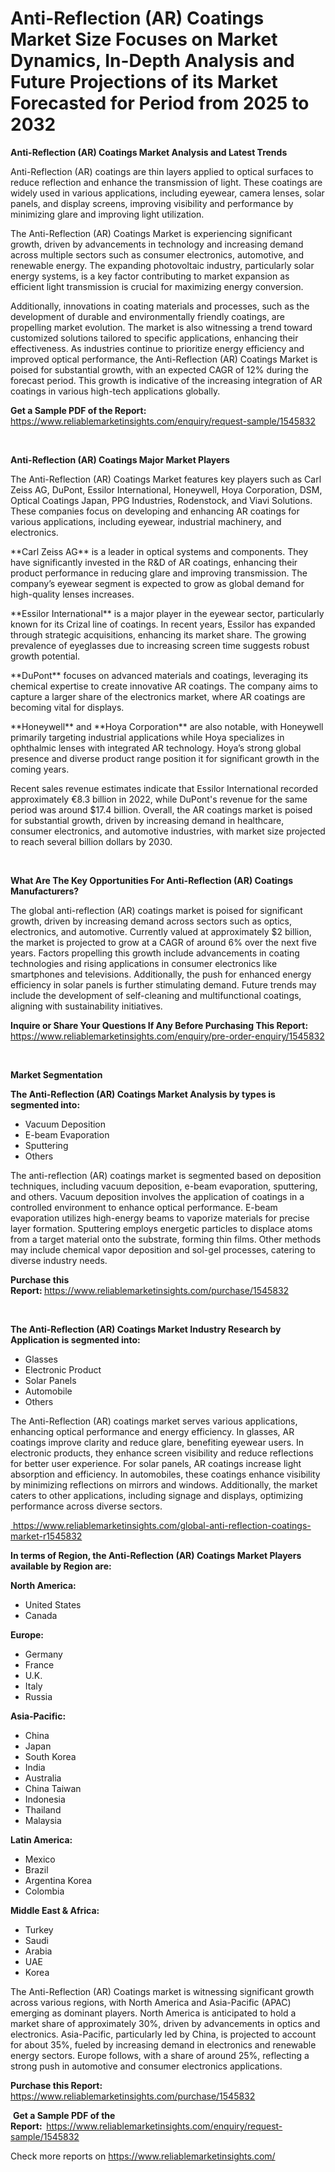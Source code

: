 <p><h1>Anti-Reflection (AR) Coatings Market Size Focuses on Market Dynamics, In-Depth Analysis and Future Projections of its Market Forecasted for Period from 2025 to 2032</h1></p><p><strong>Anti-Reflection (AR) Coatings Market Analysis and Latest Trends</strong></p>
<p><p>Anti-Reflection (AR) coatings are thin layers applied to optical surfaces to reduce reflection and enhance the transmission of light. These coatings are widely used in various applications, including eyewear, camera lenses, solar panels, and display screens, improving visibility and performance by minimizing glare and improving light utilization.</p><p>The Anti-Reflection (AR) Coatings Market is experiencing significant growth, driven by advancements in technology and increasing demand across multiple sectors such as consumer electronics, automotive, and renewable energy. The expanding photovoltaic industry, particularly solar energy systems, is a key factor contributing to market expansion as efficient light transmission is crucial for maximizing energy conversion. </p><p>Additionally, innovations in coating materials and processes, such as the development of durable and environmentally friendly coatings, are propelling market evolution. The market is also witnessing a trend toward customized solutions tailored to specific applications, enhancing their effectiveness. As industries continue to prioritize energy efficiency and improved optical performance, the Anti-Reflection (AR) Coatings Market is poised for substantial growth, with an expected CAGR of 12% during the forecast period. This growth is indicative of the increasing integration of AR coatings in various high-tech applications globally.</p></p>
<p><strong>Get a Sample PDF of the Report:&nbsp;</strong> <a href="https://www.reliablemarketinsights.com/enquiry/request-sample/1545832?utm_campaign=3531&utm_medium=2&utm_source=Github&utm_content=ia&utm_term=02042025&utm_id=anti-reflection-ar-coatings">https://www.reliablemarketinsights.com/enquiry/request-sample/1545832</a></p>
<p>&nbsp;</p>
<p><strong>Anti-Reflection (AR) Coatings Major Market Players</strong></p>
<p><p>The Anti-Reflection (AR) Coatings Market features key players such as Carl Zeiss AG, DuPont, Essilor International, Honeywell, Hoya Corporation, DSM, Optical Coatings Japan, PPG Industries, Rodenstock, and Viavi Solutions. These companies focus on developing and enhancing AR coatings for various applications, including eyewear, industrial machinery, and electronics.</p><p>**Carl Zeiss AG** is a leader in optical systems and components. They have significantly invested in the R&D of AR coatings, enhancing their product performance in reducing glare and improving transmission. The company’s eyewear segment is expected to grow as global demand for high-quality lenses increases.</p><p>**Essilor International** is a major player in the eyewear sector, particularly known for its Crizal line of coatings. In recent years, Essilor has expanded through strategic acquisitions, enhancing its market share. The growing prevalence of eyeglasses due to increasing screen time suggests robust growth potential. </p><p>**DuPont** focuses on advanced materials and coatings, leveraging its chemical expertise to create innovative AR coatings. The company aims to capture a larger share of the electronics market, where AR coatings are becoming vital for displays.</p><p>**Honeywell** and **Hoya Corporation** are also notable, with Honeywell primarily targeting industrial applications while Hoya specializes in ophthalmic lenses with integrated AR technology. Hoya’s strong global presence and diverse product range position it for significant growth in the coming years.</p><p>Recent sales revenue estimates indicate that Essilor International recorded approximately €8.3 billion in 2022, while DuPont's revenue for the same period was around $17.4 billion. Overall, the AR coatings market is poised for substantial growth, driven by increasing demand in healthcare, consumer electronics, and automotive industries, with market size projected to reach several billion dollars by 2030.</p></p>
<p>&nbsp;</p>
<p><strong>What Are The Key Opportunities For Anti-Reflection (AR) Coatings Manufacturers?</strong></p>
<p><p>The global anti-reflection (AR) coatings market is poised for significant growth, driven by increasing demand across sectors such as optics, electronics, and automotive. Currently valued at approximately $2 billion, the market is projected to grow at a CAGR of around 6% over the next five years. Factors propelling this growth include advancements in coating technologies and rising applications in consumer electronics like smartphones and televisions. Additionally, the push for enhanced energy efficiency in solar panels is further stimulating demand. Future trends may include the development of self-cleaning and multifunctional coatings, aligning with sustainability initiatives.</p></p>
<p><strong>Inquire or Share Your Questions If Any Before Purchasing This Report:</strong> <a href="https://www.reliablemarketinsights.com/enquiry/pre-order-enquiry/1545832?utm_campaign=3531&utm_medium=2&utm_source=Github&utm_content=ia&utm_term=02042025&utm_id=anti-reflection-ar-coatings">https://www.reliablemarketinsights.com/enquiry/pre-order-enquiry/1545832</a></p>
<p>&nbsp;</p>
<p><strong>Market Segmentation</strong></p>
<p><strong>The Anti-Reflection (AR) Coatings Market Analysis by types is segmented into:</strong></p>
<p><ul><li>Vacuum Deposition</li><li>E-beam Evaporation</li><li>Sputtering</li><li>Others</li></ul></p>
<p><p>The anti-reflection (AR) coatings market is segmented based on deposition techniques, including vacuum deposition, e-beam evaporation, sputtering, and others. Vacuum deposition involves the application of coatings in a controlled environment to enhance optical performance. E-beam evaporation utilizes high-energy beams to vaporize materials for precise layer formation. Sputtering employs energetic particles to displace atoms from a target material onto the substrate, forming thin films. Other methods may include chemical vapor deposition and sol-gel processes, catering to diverse industry needs.</p></p>
<p><strong>Purchase this Report:&nbsp;</strong><a href="https://www.reliablemarketinsights.com/purchase/1545832?utm_campaign=3531&utm_medium=2&utm_source=Github&utm_content=ia&utm_term=02042025&utm_id=anti-reflection-ar-coatings">https://www.reliablemarketinsights.com/purchase/1545832</a></p>
<p>&nbsp;</p>
<p><strong>The Anti-Reflection (AR) Coatings Market Industry Research by Application is segmented into:</strong></p>
<p><ul><li>Glasses</li><li>Electronic Product</li><li>Solar Panels</li><li>Automobile</li><li>Others</li></ul></p>
<p><p>The Anti-Reflection (AR) coatings market serves various applications, enhancing optical performance and energy efficiency. In glasses, AR coatings improve clarity and reduce glare, benefiting eyewear users. In electronic products, they enhance screen visibility and reduce reflections for better user experience. For solar panels, AR coatings increase light absorption and efficiency. In automobiles, these coatings enhance visibility by minimizing reflections on mirrors and windows. Additionally, the market caters to other applications, including signage and displays, optimizing performance across diverse sectors.</p></p>
<p><a href="https://www.reliablemarketinsights.com/global-anti-reflection-coatings-market-r1545832?utm_campaign=3531&utm_medium=2&utm_source=Github&utm_content=ia&utm_term=02042025&utm_id=anti-reflection-ar-coatings">&nbsp;https://www.reliablemarketinsights.com/global-anti-reflection-coatings-market-r1545832</a></p>
<p><strong>In terms of Region, the Anti-Reflection (AR) Coatings Market Players available by Region are:</strong></p>
<p>
    <p> <strong> North America: </strong>
        <ul>
            <li>United States</li>
            <li>Canada</li>
        </ul>
        </p> 
    <p> <strong> Europe: </strong>
        <ul>
            <li>Germany</li>
            <li>France</li>
            <li>U.K.</li>
            <li>Italy</li>
            <li>Russia</li>
        </ul>
        </p> 
    <p> <strong> Asia-Pacific: </strong>
        <ul>
            <li>China</li>
            <li>Japan</li>
            <li>South Korea</li>
            <li>India</li>
            <li>Australia</li>
            <li>China Taiwan</li>
            <li>Indonesia</li>
            <li>Thailand</li>
            <li>Malaysia</li>
        </ul>
        </p> 
    <p> <strong> Latin America: </strong>
        <ul>
            <li>Mexico</li>
            <li>Brazil</li>
            <li>Argentina Korea</li>
            <li>Colombia</li>
        </ul>
        </p> 
    <p> <strong> Middle East & Africa: </strong>
        <ul>
            <li>Turkey</li>
            <li>Saudi</li>
            <li>Arabia</li>
            <li>UAE</li>
            <li>Korea</li>
        </ul>
    </p>
    </p>
<p><p>The Anti-Reflection (AR) Coatings market is witnessing significant growth across various regions, with North America and Asia-Pacific (APAC) emerging as dominant players. North America is anticipated to hold a market share of approximately 30%, driven by advancements in optics and electronics. Asia-Pacific, particularly led by China, is projected to account for about 35%, fueled by increasing demand in electronics and renewable energy sectors. Europe follows, with a share of around 25%, reflecting a strong push in automotive and consumer electronics applications.</p></p>
<p><strong>Purchase this Report: </strong><a href="https://www.reliablemarketinsights.com/purchase/1545832?utm_campaign=3531&utm_medium=2&utm_source=Github&utm_content=ia&utm_term=02042025&utm_id=anti-reflection-ar-coatings">https://www.reliablemarketinsights.com/purchase/1545832</a></p>
<p>&nbsp;<strong>Get a Sample PDF of the Report:&nbsp;&nbsp;</strong><a href="https://www.reliablemarketinsights.com/enquiry/request-sample/1545832?utm_campaign=3531&utm_medium=2&utm_source=Github&utm_content=ia&utm_term=02042025&utm_id=anti-reflection-ar-coatings">https://www.reliablemarketinsights.com/enquiry/request-sample/1545832</a></p>
<p><strong></strong></p>
<p>Check more reports on <a href="https://www.reliablemarketinsights.com/?utm_campaign=3531&utm_medium=2&utm_source=Github&utm_content=ia&utm_term=02042025&utm_id=anti-reflection-ar-coatings">https://www.reliablemarketinsights.com/</a></p>